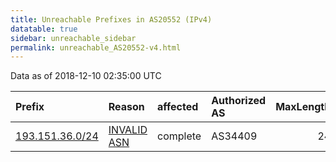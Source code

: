 ```yaml
---
title: Unreachable Prefixes in AS20552 (IPv4)
datatable: true
sidebar: unreachable_sidebar
permalink: unreachable_AS20552-v4.html
---
```


Data as of 2018-12-10 02:35:00 UTC


<div class="datatable-begin"></div>

| Prefix                                                   | Reason                                                                                                 | affected   | Authorized AS   |   MaxLength | Anchor                                         |   unreachable /24s |
|:---------------------------------------------------------|:-------------------------------------------------------------------------------------------------------|:-----------|:----------------|------------:|:-----------------------------------------------|-------------------:|
| [193.151.36.0/24](https://stat.ripe.net/193.151.36.0/24) | [INVALID ASN](https://rpki-validator.ripe.net/announcement-preview?asn=AS20552&prefix=193.151.36.0/24) | complete   | AS34409         |          24 | [RIPE](unreachable_RIPE_NCC_RPKI_Root-v4.html) |                  1 |

<div class="datatable-end"></div>